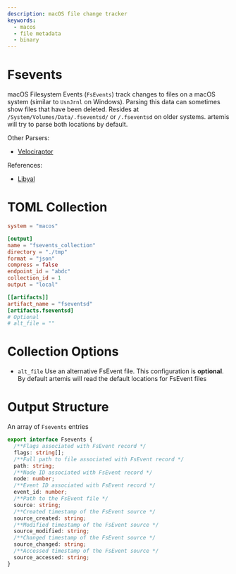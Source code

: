 ```yaml
---
description: macOS file change tracker
keywords:
  - macos
  - file metadata
  - binary
---
```


# Fsevents

macOS Filesystem Events (`FsEvents`) track changes to files on a macOS system
(similar to `UsnJrnl` on Windows). Parsing this data can sometimes show files
that have been deleted. Resides at `/System/Volumes/Data/.fseventsd/` or
`/.fseventsd` on older systems. artemis will try to parse both locations by
default.

Other Parsers:

- [Velociraptor](https://docs.velociraptor.app/artifact_references/pages/macos.forensics.fsevents/)

References:

- [Libyal](https://github.com/libyal/dtformats/blob/main/documentation/MacOS%20File%20System%20Events%20Disk%20Log%20Stream%20format.asciidoc)

# TOML Collection

```toml
system = "macos"

[output]
name = "fsevents_collection"
directory = "./tmp"
format = "json"
compress = false
endpoint_id = "abdc"
collection_id = 1
output = "local"

[[artifacts]]
artifact_name = "fseventsd"
[artifacts.fseventsd]
# Optional
# alt_file = ""
```

# Collection Options

- `alt_file` Use an alternative FsEvent file. This configuration is
  **optional**. By default artemis will read the default locations for FsEvent
  files

# Output Structure

An array of `Fsevents` entries

```typescript
export interface Fsevents {
  /**Flags associated with FsEvent record */
  flags: string[];
  /**Full path to file associated with FsEvent record */
  path: string;
  /**Node ID associated with FsEvent record */
  node: number;
  /**Event ID associated with FsEvent record */
  event_id: number;
  /**Path to the FsEvent file */
  source: string;
  /**Created timestamp of the FsEvent source */
  source_created: string;
  /**Modified timestamp of the FsEvent source */
  source_modified: string;
  /**Changed timestamp of the FsEvent source */
  source_changed: string;
  /**Accessed timestamp of the FsEvent source */
  source_accessed: string;
}
```

